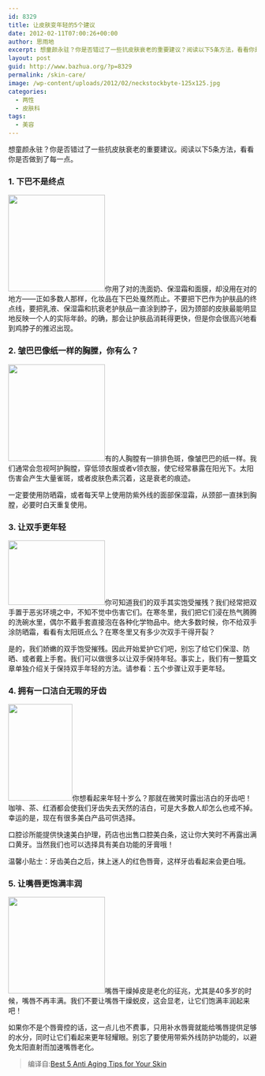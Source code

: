 ```yaml
---
id: 8329
title: 让皮肤变年轻的5个建议
date: 2012-02-11T07:00:26+00:00
author: 思雨地
excerpt: 想童颜永驻？你是否错过了一些抗皮肤衰老的重要建议？阅读以下5条方法，看看你是否做到了每一点。
layout: post
guid: http://www.bazhua.org/?p=8329
permalink: /skin-care/
image: /wp-content/uploads/2012/02/neckstockbyte-125x125.jpg
categories:
  - 两性
  - 皮肤科
tags:
  - 美容
---
```

想童颜永驻？你是否错过了一些抗皮肤衰老的重要建议。阅读以下5条方法，看看你是否做到了每一点。

<div style="display: none">
  <a href='http://www.yourgetexback.com/' title='how to get your girlfriend back'>how to get your girlfriend back</a>
</div>

### 1. 下巴不是终点

[<img class="alignright  noborder wp-image-8334" title="neckstockbyte" src="/wp-content/uploads/2012/02/neckstockbyte.jpg" alt="" width="196" height="196" srcset="/wp-content/uploads/2012/02/neckstockbyte.jpg 280w, /wp-content/uploads/2012/02/neckstockbyte-150x150.jpg 150w, /wp-content/uploads/2012/02/neckstockbyte-125x125.jpg 125w" sizes="(max-width: 196px) 100vw, 196px" />](/wp-content/uploads/2012/02/neckstockbyte.jpg)你用了对的洗面奶、保湿霜和面膜，却没用在对的地方——正如多数人那样，化妆品在下巴处戛然而止。不要把下巴作为护肤品的终点线，要把乳液、保湿霜和抗衰老护肤品一直涂到脖子，因为颈部的皮肤最能明显地反映一个人的实际年龄。的确，那会让护肤品消耗得更快，但是你会很高兴地看到鸡脖子的推迟出现。

### 2. 皱巴巴像纸一样的胸膛，你有么？

[<img class="alignright noborder size-full wp-image-8333" title="cheststockbyte" src="/wp-content/uploads/2012/02/cheststockbyte.jpg" alt="" width="196" height="196" srcset="/wp-content/uploads/2012/02/cheststockbyte.jpg 280w, /wp-content/uploads/2012/02/cheststockbyte-150x150.jpg 150w, /wp-content/uploads/2012/02/cheststockbyte-125x125.jpg 125w" sizes="(max-width: 196px) 100vw, 196px" />](/wp-content/uploads/2012/02/cheststockbyte.jpg)有的人胸膛有一排排色斑，像皱巴巴的纸一样。我们通常会忽视呵护胸膛，穿低领衣服或者v领衣服，使它经常暴露在阳光下。太阳伤害会产生大量雀斑，或者皮肤色素沉着，这是衰老的痕迹。
  
一定要使用防晒霜，或者每天早上使用防紫外线的面部保湿霜，从颈部一直抹到胸膛，必要时白天重复使用。

### 3. 让双手更年轻

[<img class="alignright noborder wp-image-8332" title="Hand with bubble of soap" src="/wp-content/uploads/2012/02/handphotodisk.jpg" alt="" width="196" height="131" srcset="/wp-content/uploads/2012/02/handphotodisk.jpg 280w, /wp-content/uploads/2012/02/handphotodisk-150x100.jpg 150w" sizes="(max-width: 196px) 100vw, 196px" />](/wp-content/uploads/2012/02/handphotodisk.jpg)你可知道我们的双手其实饱受摧残？我们经常把双手置于恶劣环境之中，不知不觉中伤害它们。在寒冬里，我们把它们浸在热气腾腾的洗碗水里，偶尔不戴手套直接泡在各种化学物品中。绝大多数时候，你不给双手涂防晒霜，看看有太阳斑点么？在寒冬里又有多少次双手干得开裂？

是的，我们娇嫩的双手饱受摧残。因此开始爱护它们吧，别忘了给它们保湿、防晒、或者戴上手套。我们可以做很多以让双手保持年轻。事实上，我们有一整篇文章单独介绍关于保持双手年轻的方法。请参看：五个步骤让双手更年轻。

### 4. 拥有一口洁白无瑕的牙齿

[<img class="alignright noborder wp-image-8331" title="brushingteethphotodisk" src="/wp-content/uploads/2012/02/brushingteethphotodisk.jpg" alt="" width="130" height="196" srcset="/wp-content/uploads/2012/02/brushingteethphotodisk.jpg 186w, /wp-content/uploads/2012/02/brushingteethphotodisk-99x150.jpg 99w" sizes="(max-width: 130px) 100vw, 130px" />](/wp-content/uploads/2012/02/brushingteethphotodisk.jpg)你想看起来年轻十岁么？那就在微笑时露出洁白的牙齿吧！咖啡、茶、红酒都会使我们牙齿失去天然的洁白，可是大多数人却怎么也戒不掉。幸运的是，现在有很多美白产品可供选择。

口腔诊所能提供快速美白护理，药店也出售口腔美白条，这让你大笑时不再露出满口黄牙。当然我们也可以选择具有美白功能的牙膏哦！

温馨小贴士：牙齿美白之后，抹上迷人的红色唇膏，这样牙齿看起来会更白哦。

### 5. 让嘴唇更饱满丰润

[<img class="alignleft noborder wp-image-8330" title="stk66091cor" src="/wp-content/uploads/2012/02/lipbalmstockbyte.jpg" alt="" width="196" height="196" srcset="/wp-content/uploads/2012/02/lipbalmstockbyte.jpg 280w, /wp-content/uploads/2012/02/lipbalmstockbyte-150x150.jpg 150w, /wp-content/uploads/2012/02/lipbalmstockbyte-125x125.jpg 125w" sizes="(max-width: 196px) 100vw, 196px" />](/wp-content/uploads/2012/02/lipbalmstockbyte.jpg)嘴唇干燥掉皮是老化的征兆，尤其是40多岁的时候，嘴唇不再丰满。我们不要让嘴唇干燥蜕皮，这会显老，让它们饱满丰润起来吧！

如果你不是个唇膏控的话，这一点儿也不费事，只用补水唇膏就能给嘴唇提供足够的水分，同时让它们看起来更年轻耀眼。别忘了要使用带紫外线防护功能的，以避免太阳直射而加速嘴唇老化。

> 编译自:<a href="http://skincare.about.com/od/matureskin/tp/Anti-Aging-Tips-For-Your-Skin.htm" target="_blank">Best 5 Anti Aging Tips for Your Skin</a>

<div style="display: none">
  zp8497586rq
</div>
